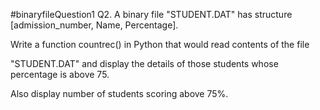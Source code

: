 #binaryfileQuestion1
Q2. A binary file "STUDENT.DAT" has structure [admission_number, Name, Percentage].

Write a function countrec() in Python that would read contents of the file

"STUDENT.DAT" and display the details of those students whose percentage is above 75.

Also display number of students scoring above 75%.

